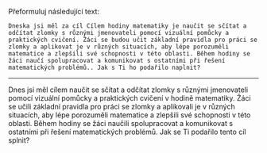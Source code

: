 Přeformuluj následující text:

```
Dneska jsi měl za cíl Cílem hodiny matematiky je naučit se sčítat a odčítat zlomky s různými jmenovateli pomocí vizuální pomůcky a praktických cvičení. Žáci se budou učit základní pravidla pro práci se zlomky a aplikovat je v různých situacích, aby lépe porozuměli matematice a zlepšili své schopnosti v této oblasti. Během hodiny se žáci naučí spolupracovat a komunikovat s ostatními při řešení matematických problémů.. Jak s Ti ho podařilo naplnit?
```

---

<!-- chatcmpl-79yXCMBCOynUiH44pHW1js8C1T3tq -->

Dnes jsi měl cílem naučit se sčítat a odčítat zlomky s různými jmenovateli pomocí vizuální pomůcky a praktických cvičení v hodině matematiky. Žáci se učili základní pravidla pro práci se zlomky a aplikovali je v různých situacích, aby lépe porozuměli matematice a zlepšili své schopnosti v této oblasti. Během hodiny se žáci naučili spolupracovat a komunikovat s ostatními při řešení matematických problémů. Jak se Ti podařilo tento cíl splnit?